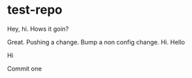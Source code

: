 # test-repo

Hey, hi. Hows it goin?

Great. Pushing a change. Bump a non config change. Hi. Hello

Hi

Commit one
